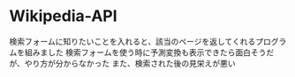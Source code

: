 # Wikipedia-API
検索フォームに知りたいことを入れると、該当のページを返してくれるプログラムを組みました
検索フォームを使う時に予測変換も表示できたら面白そうだが、やり方が分からなかった
また、検索された後の見栄えが悪い
